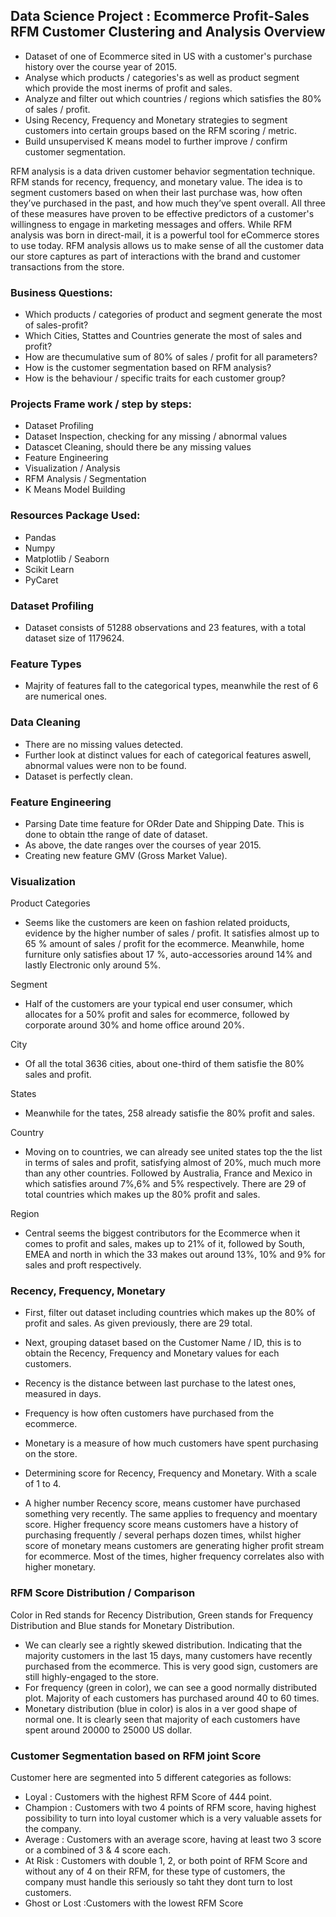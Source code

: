 ## Data Science Project : Ecommerce Profit-Sales RFM Customer Clustering and Analysis Overview
* Dataset of one of Ecommerce sited in US with a customer's purchase history over the course year of 2015.
* Analyse which products / categories's as well as product segment which provide the most inerms of profit and sales.
* Analyze and filter out which countries / regions which satisfies the 80% of sales / profit.
* Using Recency, Frequency and Monetary strategies to segment customers into certain groups based on the RFM scoring / metric.
* Build unsupervised K means model to further improve / confirm customer segmentation.



RFM analysis is a data driven customer behavior segmentation technique. RFM stands for recency, frequency, and monetary value. The idea is to segment customers based on when their last purchase was, how often they’ve purchased in the past, and how much they’ve spent overall. All three of these measures have proven to be effective predictors of a customer's willingness to engage in marketing messages and offers. While RFM analysis was born in direct-mail, it is a powerful tool for eCommerce stores to use today. RFM analysis allows us to make sense of all the customer data our store captures as part of interactions with the brand and customer transactions from the store. 


### Business Questions:
* Which products / categories of product and segment generate the most of sales-profit?
* Which Cities, Stattes and Countries generate the most of sales and profit? 
* How are thecumulative sum of 80% of sales / profit for all parameters?
* How is the customer segmentation based on RFM analysis? 
* How is the behaviour / specific traits for each customer group?

### Projects Frame work / step by steps:
* Dataset Profiling
* Dataset Inspection, checking for any missing / abnormal values
* Datascet Cleaning, should there be any missing values
* Feature Engineering
* Visualization / Analysis
* RFM Analysis / Segmentation
* K Means Model Building

### Resources Package Used:
* Pandas
* Numpy
* Matplotlib / Seaborn
* Scikit Learn
* PyCaret

### Dataset Profiling
* Dataset consists of 51288 observations and 23 features, with a total dataset size of 1179624.

### Feature Types
* Majrity of features fall to the categorical types, meanwhile the rest of 6 are numerical ones.

### Data Cleaning
* There are no missing values detected.
* Further look at distinct values for each of categorical features aswell, abnormal values were non to be found.
* Dataset is perfectly clean.

### Feature Engineering
* Parsing Date time feature for ORder Date and Shipping Date. This is done to obtain tthe range of date of dataset. 
* As above, the date ranges over the courses of year 2015.
* Creating new feature GMV (Gross Market Value).

### Visualization
Product Categories

* Seems like the customers are keen on fashion related proiducts, evidence by the higher number of sales  / profit. It satisfies almost up to 65 % amount of sales / profit for the ecommerce. Meanwhile, home furniture only satisfies about 17 %, auto-accessories around 14% and lastly Electronic only around 5%. <br>

Segment 

* Half of the customers are your typical end user consumer, which allocates for a 50% profit and sales for ecommerce, followed by corporate around 30% and home office around 20%. <br>

City

* Of all the total 3636 cities, about one-third of them satisfie the 80% sales and profit. <br>

States

* Meanwhile for the tates, 258 already satisfie the 80% profit and sales. <br>

Country

* Moving on to countries, we can already see united states top the the list in terms of sales and profit, satisfying almost of 20%, much much more than any other countries. Followed by Australia, France and Mexico in which satisfies around 7%,6% and 5% respectively. There are 29 of total countries which makes up the 80% profit and sales. <br>

Region

* Central seems the biggest contributors for the Ecommerce when it comes to profit and sales, makes up to 21% of it, followed by South, EMEA and north in which the 33 makes out around 13%, 10% and 9% for sales and proft respectively. <br>

### Recency, Frequency, Monetary
* First, filter out dataset including countries which makes up the 80% of profit and sales. As given previously, there are 29 total.
* Next, grouping dataset based on the Customer Name / ID, this is to obtain the Recency, Frequency and Monetary values for each customers.
* Recency is the distance between last purchase to the latest ones, measured in days.
* Frequency is how often customers have purchased from the ecommerce.
* Monetary is a measure of how much customers have spent purchasing on the store.

* Determining score for Recency, Frequency and Monetary. With a scale of 1 to 4.
* A higher number Recency score, means customer have purchased something very recently. The same applies to frequency and moentary score. Higher frequency score means customers have a history of purchasing frequently / several perhaps dozen times, whilst higher score of monetary means customers are generating higher profit stream for ecommerce. Most of the times, higher frequency correlates also with higher monetary.

### RFM Score Distribution / Comparison

Color in Red stands for Recency Distribution, Green stands for Frequency Distribution and Blue stands for Monetary Distribution. <br>
* We can clearly see a rightly skewed distribution. Indicating that the majority customers in the last 15 days, many customers have recently purchased from the ecommerce. This is very good sign, customers are still highly-engaged to the store. 
* For frequency (green in color), we can see a good normally distributed plot. Majority of each customers has purchased around 40 to 60 times. 
* Monetary distribution (blue in color) is alos in a ver good shape of normal one. It is clearly seen that majority of each customers have spent around 20000 to 25000 US dollar.

### Customer Segmentation based on RFM joint Score

Customer here are segmented into 5 different categories as follows:
* Loyal : Customers with the highest RFM Score of 444 point.
* Champion : Customers with two 4 points of RFM score, having highest possibility to turn into loyal customer which is a very valuable assets for the company.
* Average : Customers with an average score, having at least two 3 score or a combined of 3 & 4 score each.
* At Risk : Customers with double 1, 2, or both point of RFM Score and without any of 4 on their RFM, for these type of customers, the company must handle this seriously so taht they dont turn to lost customers.
* Ghost or Lost :Customers with the lowest RFM Score

